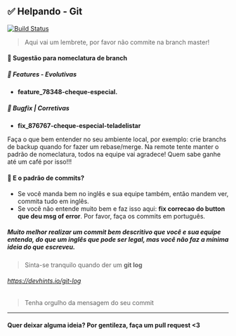 ## ✅️ Helpando - Git

[![Build Status](https://travis-ci.org/joemccann/dillinger.svg?branch=master)](https://travis-ci.org/joemccann/dillinger)

> Aqui vai um lembrete, por favor não commite na branch master!

####  🎩 Sugestão para nomeclatura de branch

##### 🎩 Features - Evolutivas
- **feature_78348-cheque-especial.**

##### 🎩  Bugfix | Corretivas
- **fix_876767-cheque-especial-teladelistar**

Faça o que bem entender no seu ambiente local, por exemplo: crie branchs de backup quando for fazer um rebase/merge. Na remote tente manter o padrão de nomeclatura, todos na equipe vai agradece! Quem sabe ganhe até um café por isso!!!

#### 🤔 E o padrão de commits?
- Se você manda bem no inglês e sua equipe também, então mandem ver, commita tudo em inglês.
- Se você não entende muito bem e faz isso aqui: **fix correcao do button que deu msg of error**. Por favor, faça os commits em português.

##### Muito melhor realizar um commit bem descritivo que você e sua equipe entenda, do que um inglês que pode ser legal, mas você não faz a mínima ideia do que escreveu.

> Sinta-se tranquilo quando der um **git log**
###### https://devhints.io/git-log
> Tenha orgulho da mensagem do seu commit 

---

#### Quer deixar alguma ideia? Por gentileza, faça um pull request <3
